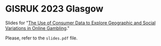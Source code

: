 # GISRUK 2023 Glasgow

Slides for "[The Use of Consumer Data to Explore Geographic and Social Variations in Online Gambling](https://zenodo.org/records/7828473#.ZD2OzezMJhE)."

Please, refer to the `slides.pdf` file.
